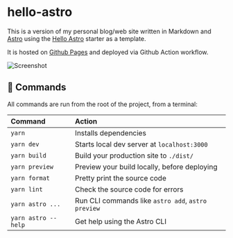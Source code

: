# hello-astro

This is a version of my personal blog/web site written in Markdown and [Astro](https://astro.build) using the [Hello Astro](https://github.com/hellotham/hello-astro) starter as a template.

It is hosted on [Github Pages](https://pages.github.com) and deployed via Github Action workflow.

![Screenshot](https://github.com/ChristineTham/christinetham.github.io/raw/main/src/images/website/christham.png)

## 🧞 Commands

All commands are run from the root of the project, from a terminal:

| Command             | Action                                             |
| :------------------ | :------------------------------------------------- |
| `yarn`              | Installs dependencies                              |
| `yarn dev`          | Starts local dev server at `localhost:3000`        |
| `yarn build`        | Build your production site to `./dist/`            |
| `yarn preview`      | Preview your build locally, before deploying       |
| `yarn format`       | Pretty print the source code                       |
| `yarn lint`         | Check the source code for errors                   |
| `yarn astro ...`    | Run CLI commands like `astro add`, `astro preview` |
| `yarn astro --help` | Get help using the Astro CLI                       |
